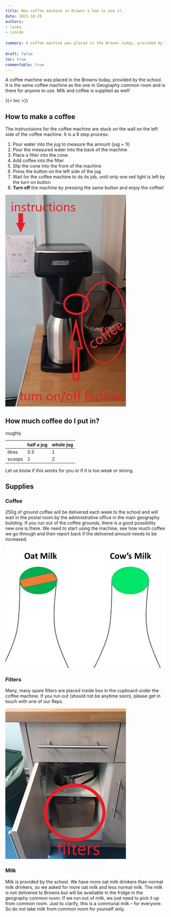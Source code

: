```yaml
---
title: New coffee machine in Browns & how to use it.
date: 2021-10-28
authors:
- lenka
- isolde

summary: A coffee machine was placed in the Browns today, provided by the school. It is the same coffee machine as the one in Geography common room and is there for anyone to use. Milk and coffee is supplied as well!

draft: false
toc: true
commentable: true
---
```

A coffee machine was placed in the Browns today, provided by the school. It is the same coffee machine as the one in Geography common room and is there for anyone to use. Milk and coffee is supplied as well!

{{< toc >}} 

<!--more-->

## How to make a coffee

The instructuions for the coffee machine are stuck on the wall on the left side of the coffee machine.
It is a 8 step process:
1. Pour water into the jug to measure the amount (jug = 1l)
2. Pour the measured water into the back of the machine
3. Place a filter into the cone
4. Add coffee into the filter 
5. Slip the cone into the front of the machine
6. Press the button on the left side of the jug
7. Wait for the coffee machine to do its job, until only one red light is left by the turn on button
8. **Turn off** the machine by pressing the same button and enjoy the coffee!

![jpg](./images/image1.jpg)

## How much coffee do I put in?

roughly 

|        | half a jug | whole jug |
|--------|------------|-----------|
| litres | 0.5        | 1         |
| scoops | 1          | 2         |

Let us know if this works for you or if it is too weak or strong.


## Supplies

### Coffee

250g of ground coffee will be delivered each week to the school and will wait in the postal room by the administrative office in the main geography building. If you run out of the coffee grounds, there is a good possibility new one is there.  We need to start using the machine, see how much coffee we go through and then report back if the delivered amount needs to be increased.

![jpg](./images/image3.jpg)


### Filters

Many, many spare filters are placed inside box in the cupboard under the coffee machine. If you run out (should not be anytime soon), please get in touch with one of our Reps.

![jpg](./images/image2.jpg)

### Milk

Milk is provided by the school. We have more oat milk drinkers than normal milk drinkers, so we asked for more oat milk and less normal milk. The milk is not delivered to Browns but will be availiable in the fridge in the geography common room. If we run out of milk, we just need to pick it up from common room. Just to clarify, this is a communal milk – for everyone. So do not take milk from common room for yourself only.
